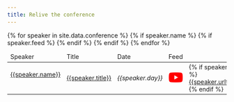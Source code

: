 ```yaml
---
title: Relive the conference
---
```


<div class="feeds-full">
	<table>
  <thead>
    <td>Speaker</td>
    <td>Title</td>
    <td>Date</td>
    <td>Feed</td>
    <!--<td>Speaker link</td>-->
  </thead>
	{% for speaker in site.data.conference %}
		{% if speaker.name %}
      {% if speaker.feed %}
        <tr>
        <td><a name="{{speaker.name}}"><a href="//program/conference#{{speaker.name | replace: " ","-"}}">{{speaker.name}}</a>
        <img style="background-image: url(/assets/images/conference/{{speaker.image | default:'owasp_logo.png'}});{{speaker.style}};"></a></td>
        <td><a href="/program/conference#{{speaker.name | replace: " ","-"}}">{{speaker.title}}</a></td>
        <td><em>{{speaker.day}}</em></td>
        <td><a href="{{speaker.feed}}"><img class="youtube" src="/assets/images/conference/youtube_social_icon_red.png"></a></td>
        <td>
        {% if speaker.url %}
          <a href="{{speaker.url}}">{{speaker.urltag}}</a>
        {% endif %}
        </td>
        </tr>
      {% endif %}
		{% endif %}
	{% endfor %}
	</table>
</div>
